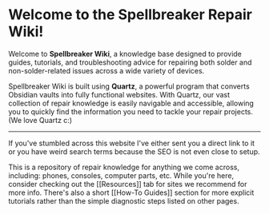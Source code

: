 # Welcome to the Spellbreaker Repair Wiki!

Welcome to **Spellbreaker Wiki**, a knowledge base designed to provide guides, tutorials, and troubleshooting advice for repairing both solder and non-solder-related issues across a wide variety of devices.

Spellbreaker Wiki is built using **Quartz**, a powerful program that converts Obsidian vaults into fully functional websites. With Quartz, our vast collection of repair knowledge is easily navigable and accessible, allowing you to quickly find the information you need to tackle your repair projects. (We love Quartz c:)

---

If you've stumbled across this website I've either sent you a direct link to it or you have weird search terms because the SEO is not even close to setup.

This is a repository of repair knowledge for anything we come across, including: phones, consoles, computer parts, etc. While you're here, consider checking out the [[Resources]] tab for sites we recommend for more info. There's also a short [[How-To Guides]] section for more explicit tutorials rather than the simple diagnostic steps listed on other pages.